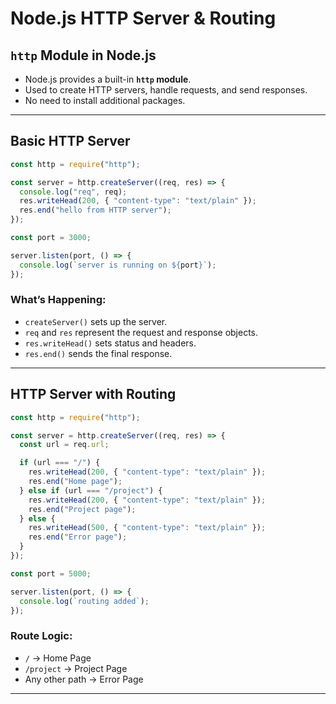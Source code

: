 #  Node.js HTTP Server & Routing

##  `http` Module in Node.js

- Node.js provides a built-in **`http` module**.
- Used to create HTTP servers, handle requests, and send responses.
- No need to install additional packages.

---

##  Basic HTTP Server

```js
const http = require("http");

const server = http.createServer((req, res) => {
  console.log("req", req);
  res.writeHead(200, { "content-type": "text/plain" });
  res.end("hello from HTTP server");
});

const port = 3000;

server.listen(port, () => {
  console.log(`server is running on ${port}`);
});
````

###  What’s Happening:

* `createServer()` sets up the server.
* `req` and `res` represent the request and response objects.
* `res.writeHead()` sets status and headers.
* `res.end()` sends the final response.

---

##  HTTP Server with Routing

```js
const http = require("http");

const server = http.createServer((req, res) => {
  const url = req.url;

  if (url === "/") {
    res.writeHead(200, { "content-type": "text/plain" });
    res.end("Home page");
  } else if (url === "/project") {
    res.writeHead(200, { "content-type": "text/plain" });
    res.end("Project page");
  } else {
    res.writeHead(500, { "content-type": "text/plain" });
    res.end("Error page");
  }
});

const port = 5000;

server.listen(port, () => {
  console.log(`routing added`);
});
```

###  Route Logic:

* `/` → Home Page
* `/project` → Project Page
* Any other path → Error Page

---
